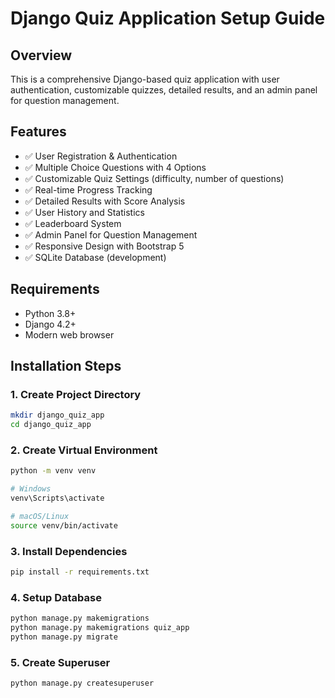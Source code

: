 # Django Quiz Application Setup Guide

## Overview
This is a comprehensive Django-based quiz application with user authentication, customizable quizzes, detailed results, and an admin panel for question management.

## Features
- ✅ User Registration & Authentication
- ✅ Multiple Choice Questions with 4 Options
- ✅ Customizable Quiz Settings (difficulty, number of questions)
- ✅ Real-time Progress Tracking
- ✅ Detailed Results with Score Analysis
- ✅ User History and Statistics
- ✅ Leaderboard System
- ✅ Admin Panel for Question Management
- ✅ Responsive Design with Bootstrap 5
- ✅ SQLite Database (development)

## Requirements
- Python 3.8+
- Django 4.2+
- Modern web browser

## Installation Steps

### 1. Create Project Directory
```bash
mkdir django_quiz_app
cd django_quiz_app
```

### 2. Create Virtual Environment
```bash
python -m venv venv

# Windows
venv\Scripts\activate

# macOS/Linux
source venv/bin/activate
```

### 3. Install Dependencies
```bash
pip install -r requirements.txt
```

### 4. Setup Database
```bash
python manage.py makemigrations
python manage.py makemigrations quiz_app
python manage.py migrate
```

### 5. Create Superuser
```bash
python manage.py createsuperuser
```

